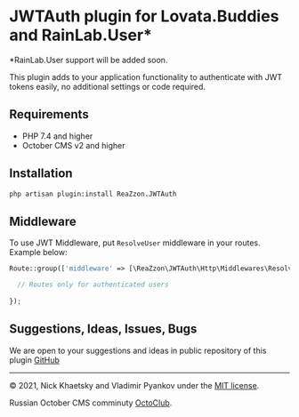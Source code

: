 # JWTAuth plugin for Lovata.Buddies and RainLab.User*
*RainLab.User support will be added soon.

This plugin adds to your application functionality to authenticate with JWT tokens easily, no additional settings or code required.

## Requirements

- PHP 7.4 and higher
- October CMS v2 and higher

## Installation


```bash
php artisan plugin:install ReaZzon.JWTAuth
```

## Middleware

To use JWT Middleware, put `ResolveUser` middleware in your routes. Example below:

```php
Route::group(['middleware' => [\ReaZzon\JWTAuth\Http\Middlewares\ResolveUser::class]], function () {

  // Routes only for authenticated users
  
});
```

## Suggestions, Ideas, Issues, Bugs


We are open to your suggestions and ideas in public repository of this plugin [GitHub](https://github.com/FlusherDock1/JWTAuth)


---
© 2021, Nick Khaetsky and Vladimir Pyankov under the [MIT license](https://opensource.org/licenses/MIT).

Russian October CMS comminuty [OctoClub](https://octoclub.ru/).
